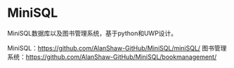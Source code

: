 # MiniSQL
MiniSQL数据库以及图书管理系统，基于python和UWP设计。

MiniSQL：https://github.com/AlanShaw-GitHub/MiniSQL/miniSQL/
图书管理系统：https://github.com/AlanShaw-GitHub/MiniSQL/bookmanagement/
